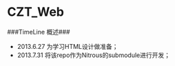 CZT_Web
=======
###TimeLine 概述###
* 2013.6.27 为学习HTML设计做准备；
* 2013.7.31 将该repo作为Nitrous的submodule进行开发；
